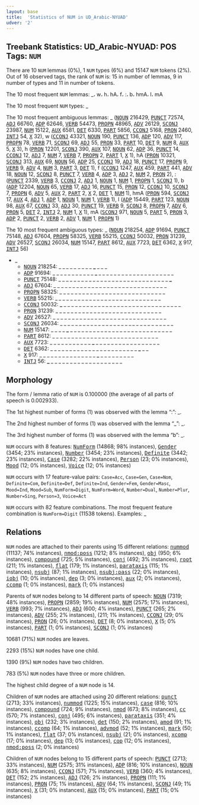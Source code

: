 ```yaml
---
layout: base
title:  'Statistics of NUM in UD_Arabic-NYUAD'
udver: '2'
---
```


## Treebank Statistics: UD_Arabic-NYUAD: POS Tags: `NUM`

There are 10 `NUM` lemmas (0%), 1 `NUM` types (6%) and 15147 `NUM` tokens (2%).
Out of 16 observed tags, the rank of `NUM` is: 15 in number of lemmas, 9 in number of types and 11 in number of tokens.

The 10 most frequent `NUM` lemmas: _، w، h، hA، f، :، b، hmA، l، mA

The 10 most frequent `NUM` types:  _

The 10 most frequent ambiguous lemmas: _ (<tt><a href="ar_nyuad-pos-NOUN.html">NOUN</a></tt> 216429, <tt><a href="ar_nyuad-pos-PUNCT.html">PUNCT</a></tt> 72574, <tt><a href="ar_nyuad-pos-ADJ.html">ADJ</a></tt> 66760, <tt><a href="ar_nyuad-pos-ADP.html">ADP</a></tt> 62646, <tt><a href="ar_nyuad-pos-VERB.html">VERB</a></tt> 54473, <tt><a href="ar_nyuad-pos-PROPN.html">PROPN</a></tt> 48965, <tt><a href="ar_nyuad-pos-ADV.html">ADV</a></tt> 26129, <tt><a href="ar_nyuad-pos-SCONJ.html">SCONJ</a></tt> 23987, <tt><a href="ar_nyuad-pos-NUM.html">NUM</a></tt> 15122, <tt><a href="ar_nyuad-pos-AUX.html">AUX</a></tt> 6581, <tt><a href="ar_nyuad-pos-DET.html">DET</a></tt> 6330, <tt><a href="ar_nyuad-pos-PART.html">PART</a></tt> 5856, <tt><a href="ar_nyuad-pos-CCONJ.html">CCONJ</a></tt> 5168, <tt><a href="ar_nyuad-pos-PRON.html">PRON</a></tt> 2460, <tt><a href="ar_nyuad-pos-INTJ.html">INTJ</a></tt> 54, <tt><a href="ar_nyuad-pos-X.html">X</a></tt> 32), w (<tt><a href="ar_nyuad-pos-CCONJ.html">CCONJ</a></tt> 43321, <tt><a href="ar_nyuad-pos-NOUN.html">NOUN</a></tt> 190, <tt><a href="ar_nyuad-pos-PUNCT.html">PUNCT</a></tt> 136, <tt><a href="ar_nyuad-pos-ADP.html">ADP</a></tt> 120, <tt><a href="ar_nyuad-pos-ADV.html">ADV</a></tt> 117, <tt><a href="ar_nyuad-pos-PROPN.html">PROPN</a></tt> 78, <tt><a href="ar_nyuad-pos-VERB.html">VERB</a></tt> 71, <tt><a href="ar_nyuad-pos-SCONJ.html">SCONJ</a></tt> 69, <tt><a href="ar_nyuad-pos-ADJ.html">ADJ</a></tt> 55, <tt><a href="ar_nyuad-pos-PRON.html">PRON</a></tt> 33, <tt><a href="ar_nyuad-pos-PART.html">PART</a></tt> 10, <tt><a href="ar_nyuad-pos-DET.html">DET</a></tt> 9, <tt><a href="ar_nyuad-pos-NUM.html">NUM</a></tt> 8, <tt><a href="ar_nyuad-pos-AUX.html">AUX</a></tt> 5, <tt><a href="ar_nyuad-pos-X.html">X</a></tt> 3), h (<tt><a href="ar_nyuad-pos-PRON.html">PRON</a></tt> 12201, <tt><a href="ar_nyuad-pos-SCONJ.html">SCONJ</a></tt> 390, <tt><a href="ar_nyuad-pos-AUX.html">AUX</a></tt> 107, <tt><a href="ar_nyuad-pos-NOUN.html">NOUN</a></tt> 62, <tt><a href="ar_nyuad-pos-ADP.html">ADP</a></tt> 36, <tt><a href="ar_nyuad-pos-PUNCT.html">PUNCT</a></tt> 14, <tt><a href="ar_nyuad-pos-CCONJ.html">CCONJ</a></tt> 12, <tt><a href="ar_nyuad-pos-ADJ.html">ADJ</a></tt> 7, <tt><a href="ar_nyuad-pos-NUM.html">NUM</a></tt> 7, <tt><a href="ar_nyuad-pos-VERB.html">VERB</a></tt> 7, <tt><a href="ar_nyuad-pos-PROPN.html">PROPN</a></tt> 2, <tt><a href="ar_nyuad-pos-PART.html">PART</a></tt> 1, <tt><a href="ar_nyuad-pos-X.html">X</a></tt> 1), hA (<tt><a href="ar_nyuad-pos-PRON.html">PRON</a></tt> 10321, <tt><a href="ar_nyuad-pos-SCONJ.html">SCONJ</a></tt> 313, <tt><a href="ar_nyuad-pos-AUX.html">AUX</a></tt> 69, <tt><a href="ar_nyuad-pos-NOUN.html">NOUN</a></tt> 56, <tt><a href="ar_nyuad-pos-ADP.html">ADP</a></tt> 25, <tt><a href="ar_nyuad-pos-CCONJ.html">CCONJ</a></tt> 19, <tt><a href="ar_nyuad-pos-ADJ.html">ADJ</a></tt> 18, <tt><a href="ar_nyuad-pos-PUNCT.html">PUNCT</a></tt> 17, <tt><a href="ar_nyuad-pos-PROPN.html">PROPN</a></tt> 9, <tt><a href="ar_nyuad-pos-VERB.html">VERB</a></tt> 9, <tt><a href="ar_nyuad-pos-ADV.html">ADV</a></tt> 4, <tt><a href="ar_nyuad-pos-NUM.html">NUM</a></tt> 3, <tt><a href="ar_nyuad-pos-PART.html">PART</a></tt> 3, <tt><a href="ar_nyuad-pos-DET.html">DET</a></tt> 1), f (<tt><a href="ar_nyuad-pos-CCONJ.html">CCONJ</a></tt> 1247, <tt><a href="ar_nyuad-pos-AUX.html">AUX</a></tt> 459, <tt><a href="ar_nyuad-pos-PART.html">PART</a></tt> 441, <tt><a href="ar_nyuad-pos-ADV.html">ADV</a></tt> 18, <tt><a href="ar_nyuad-pos-NOUN.html">NOUN</a></tt> 12, <tt><a href="ar_nyuad-pos-SCONJ.html">SCONJ</a></tt> 8, <tt><a href="ar_nyuad-pos-PUNCT.html">PUNCT</a></tt> 7, <tt><a href="ar_nyuad-pos-VERB.html">VERB</a></tt> 4, <tt><a href="ar_nyuad-pos-ADP.html">ADP</a></tt> 3, <tt><a href="ar_nyuad-pos-ADJ.html">ADJ</a></tt> 2, <tt><a href="ar_nyuad-pos-NUM.html">NUM</a></tt> 2, <tt><a href="ar_nyuad-pos-PRON.html">PRON</a></tt> 2), : (<tt><a href="ar_nyuad-pos-PUNCT.html">PUNCT</a></tt> 2339, <tt><a href="ar_nyuad-pos-VERB.html">VERB</a></tt> 3, <tt><a href="ar_nyuad-pos-CCONJ.html">CCONJ</a></tt> 2, <tt><a href="ar_nyuad-pos-ADJ.html">ADJ</a></tt> 1, <tt><a href="ar_nyuad-pos-NOUN.html">NOUN</a></tt> 1, <tt><a href="ar_nyuad-pos-NUM.html">NUM</a></tt> 1, <tt><a href="ar_nyuad-pos-PROPN.html">PROPN</a></tt> 1, <tt><a href="ar_nyuad-pos-SCONJ.html">SCONJ</a></tt> 1), b (<tt><a href="ar_nyuad-pos-ADP.html">ADP</a></tt> 12204, <tt><a href="ar_nyuad-pos-NOUN.html">NOUN</a></tt> 65, <tt><a href="ar_nyuad-pos-VERB.html">VERB</a></tt> 17, <tt><a href="ar_nyuad-pos-ADJ.html">ADJ</a></tt> 16, <tt><a href="ar_nyuad-pos-PUNCT.html">PUNCT</a></tt> 15, <tt><a href="ar_nyuad-pos-PRON.html">PRON</a></tt> 12, <tt><a href="ar_nyuad-pos-CCONJ.html">CCONJ</a></tt> 10, <tt><a href="ar_nyuad-pos-SCONJ.html">SCONJ</a></tt> 7, <tt><a href="ar_nyuad-pos-PROPN.html">PROPN</a></tt> 6, <tt><a href="ar_nyuad-pos-ADV.html">ADV</a></tt> 5, <tt><a href="ar_nyuad-pos-AUX.html">AUX</a></tt> 2, <tt><a href="ar_nyuad-pos-PART.html">PART</a></tt> 2, <tt><a href="ar_nyuad-pos-X.html">X</a></tt> 2, <tt><a href="ar_nyuad-pos-DET.html">DET</a></tt> 1, <tt><a href="ar_nyuad-pos-NUM.html">NUM</a></tt> 1), hmA (<tt><a href="ar_nyuad-pos-PRON.html">PRON</a></tt> 594, <tt><a href="ar_nyuad-pos-SCONJ.html">SCONJ</a></tt> 17, <tt><a href="ar_nyuad-pos-AUX.html">AUX</a></tt> 4, <tt><a href="ar_nyuad-pos-ADJ.html">ADJ</a></tt> 1, <tt><a href="ar_nyuad-pos-ADP.html">ADP</a></tt> 1, <tt><a href="ar_nyuad-pos-NOUN.html">NOUN</a></tt> 1, <tt><a href="ar_nyuad-pos-NUM.html">NUM</a></tt> 1, <tt><a href="ar_nyuad-pos-VERB.html">VERB</a></tt> 1), l (<tt><a href="ar_nyuad-pos-ADP.html">ADP</a></tt> 15449, <tt><a href="ar_nyuad-pos-PART.html">PART</a></tt> 123, <tt><a href="ar_nyuad-pos-NOUN.html">NOUN</a></tt> 98, <tt><a href="ar_nyuad-pos-AUX.html">AUX</a></tt> 67, <tt><a href="ar_nyuad-pos-CCONJ.html">CCONJ</a></tt> 33, <tt><a href="ar_nyuad-pos-ADJ.html">ADJ</a></tt> 30, <tt><a href="ar_nyuad-pos-PUNCT.html">PUNCT</a></tt> 19, <tt><a href="ar_nyuad-pos-VERB.html">VERB</a></tt> 9, <tt><a href="ar_nyuad-pos-SCONJ.html">SCONJ</a></tt> 8, <tt><a href="ar_nyuad-pos-PROPN.html">PROPN</a></tt> 7, <tt><a href="ar_nyuad-pos-ADV.html">ADV</a></tt> 6, <tt><a href="ar_nyuad-pos-PRON.html">PRON</a></tt> 5, <tt><a href="ar_nyuad-pos-DET.html">DET</a></tt> 2, <tt><a href="ar_nyuad-pos-INTJ.html">INTJ</a></tt> 2, <tt><a href="ar_nyuad-pos-NUM.html">NUM</a></tt> 1, <tt><a href="ar_nyuad-pos-X.html">X</a></tt> 1), mA (<tt><a href="ar_nyuad-pos-SCONJ.html">SCONJ</a></tt> 971, <tt><a href="ar_nyuad-pos-NOUN.html">NOUN</a></tt> 5, <tt><a href="ar_nyuad-pos-PART.html">PART</a></tt> 5, <tt><a href="ar_nyuad-pos-PRON.html">PRON</a></tt> 3, <tt><a href="ar_nyuad-pos-ADP.html">ADP</a></tt> 2, <tt><a href="ar_nyuad-pos-PUNCT.html">PUNCT</a></tt> 2, <tt><a href="ar_nyuad-pos-VERB.html">VERB</a></tt> 2, <tt><a href="ar_nyuad-pos-ADV.html">ADV</a></tt> 1, <tt><a href="ar_nyuad-pos-NUM.html">NUM</a></tt> 1, <tt><a href="ar_nyuad-pos-PROPN.html">PROPN</a></tt> 1)

The 10 most frequent ambiguous types:  _ (<tt><a href="ar_nyuad-pos-NOUN.html">NOUN</a></tt> 218254, <tt><a href="ar_nyuad-pos-ADP.html">ADP</a></tt> 91694, <tt><a href="ar_nyuad-pos-PUNCT.html">PUNCT</a></tt> 75148, <tt><a href="ar_nyuad-pos-ADJ.html">ADJ</a></tt> 67604, <tt><a href="ar_nyuad-pos-PROPN.html">PROPN</a></tt> 58325, <tt><a href="ar_nyuad-pos-VERB.html">VERB</a></tt> 55215, <tt><a href="ar_nyuad-pos-CCONJ.html">CCONJ</a></tt> 50032, <tt><a href="ar_nyuad-pos-PRON.html">PRON</a></tt> 31239, <tt><a href="ar_nyuad-pos-ADV.html">ADV</a></tt> 26527, <tt><a href="ar_nyuad-pos-SCONJ.html">SCONJ</a></tt> 26034, <tt><a href="ar_nyuad-pos-NUM.html">NUM</a></tt> 15147, <tt><a href="ar_nyuad-pos-PART.html">PART</a></tt> 8612, <tt><a href="ar_nyuad-pos-AUX.html">AUX</a></tt> 7723, <tt><a href="ar_nyuad-pos-DET.html">DET</a></tt> 6362, <tt><a href="ar_nyuad-pos-X.html">X</a></tt> 917, <tt><a href="ar_nyuad-pos-INTJ.html">INTJ</a></tt> 56)


* _
  * <tt><a href="ar_nyuad-pos-NOUN.html">NOUN</a></tt> 218254: _ _ <b>_</b> _ _ _ <b>_</b> _ _ _ _ <b>_</b> _ _ _
  * <tt><a href="ar_nyuad-pos-ADP.html">ADP</a></tt> 91694: _ _ _ _ _ _ _ _ _ _ _ <b>_</b> _ _ _ _ _ _ _ _ _ _ _ _ _ _ _ _ _ _ _ _
  * <tt><a href="ar_nyuad-pos-PUNCT.html">PUNCT</a></tt> 75148: _ _ _ _ _ _ _ _ _ _ _ _ _ _ _ _ _ _ _ _ _ _ _ _ _ _ _ _ _ <b>_</b>
  * <tt><a href="ar_nyuad-pos-ADJ.html">ADJ</a></tt> 67604: _ _ _ _ _ _ _ _ _ _ _ _ _ _ _ _ _ _ _ _ _ _ _ _ _ <b>_</b> _ _ _ _ <b>_</b> _
  * <tt><a href="ar_nyuad-pos-PROPN.html">PROPN</a></tt> 58325: _ _ _ _ _ _ <b>_</b> <b>_</b> _ _ _ _ _ _ _ _ _ _ _ _ _ _ _ _ _ _ _ _ _ _
  * <tt><a href="ar_nyuad-pos-VERB.html">VERB</a></tt> 55215: _ <b>_</b> _ _ _ _ _ _ _ _ _ _ _ _ _ _ _ _ _ <b>_</b> _ _ _ _ _ _ _ _ _ _
  * <tt><a href="ar_nyuad-pos-CCONJ.html">CCONJ</a></tt> 50032: <b>_</b> _ _ _ _ _ _ _ _ _ _ _ _ _ _ _ _ _ _ _ _ _ _ _ _ _ _ _ _ _ _ _
  * <tt><a href="ar_nyuad-pos-PRON.html">PRON</a></tt> 31239: _ _ _ _ _ _ _ _ _ _ _ _ _ <b>_</b> _ _ _ _ _ _ _ _ _ _ <b>_</b> _ _ _ _ _
  * <tt><a href="ar_nyuad-pos-ADV.html">ADV</a></tt> 26527: _ _ _ _ _ _ _ _ _ _ <b>_</b> _ _ _ _ _ _ _ <b>_</b> _ _ _ _ _ _ _ _ _ _ _ _ _
  * <tt><a href="ar_nyuad-pos-SCONJ.html">SCONJ</a></tt> 26034: _ _ _ _ _ _ _ _ _ _ _ _ _ _ _ _ _ _ _ <b>_</b> _ _ _ _ _ _ <b>_</b> _ _ _ _ _
  * <tt><a href="ar_nyuad-pos-NUM.html">NUM</a></tt> 15147: _ _ _ _ <b>_</b> _ _ _ _ _ _ _ _ _ _ _ _ _ _ _ _ _ _ _ _ _ _ _ _ _ _ _
  * <tt><a href="ar_nyuad-pos-PART.html">PART</a></tt> 8612: _ _ _ _ _ _ _ _ _ _ _ _ _ _ _ _ _ _ <b>_</b> _ _ _ _ _ _ <b>_</b> _ _ _ _
  * <tt><a href="ar_nyuad-pos-AUX.html">AUX</a></tt> 7723: _ _ _ _ _ _ _ _ _ _ _ <b>_</b> _ _ _ _ _ _ _ _ _ _ _ _ _ _ _ _ _
  * <tt><a href="ar_nyuad-pos-DET.html">DET</a></tt> 6362: _ _ _ _ _ _ _ _ _ _ _ _ _ _ _ _ _ _ _ _ _ _ _ <b>_</b> _ _
  * <tt><a href="ar_nyuad-pos-X.html">X</a></tt> 917: _ _ _ _ _ _ _ _ _ _ _ _ _ _ _ <b>_</b> _ _ _ _ _ _ _ _ _
  * <tt><a href="ar_nyuad-pos-INTJ.html">INTJ</a></tt> 56: <b>_</b> _ _ _ _ _ _ _ _ _ _ _ _ _ _ _ _ _ _ _

## Morphology

The form / lemma ratio of `NUM` is 0.100000 (the average of all parts of speech is 0.002933).

The 1st highest number of forms (1) was observed with the lemma “:”: _.

The 2nd highest number of forms (1) was observed with the lemma “_”: _.

The 3rd highest number of forms (1) was observed with the lemma “b”: _.

`NUM` occurs with 8 features: <tt><a href="ar_nyuad-feat-NumForm.html">NumForm</a></tt> (14868; 98% instances), <tt><a href="ar_nyuad-feat-Gender.html">Gender</a></tt> (3454; 23% instances), <tt><a href="ar_nyuad-feat-Number.html">Number</a></tt> (3454; 23% instances), <tt><a href="ar_nyuad-feat-Definite.html">Definite</a></tt> (3442; 23% instances), <tt><a href="ar_nyuad-feat-Case.html">Case</a></tt> (3282; 22% instances), <tt><a href="ar_nyuad-feat-Person.html">Person</a></tt> (23; 0% instances), <tt><a href="ar_nyuad-feat-Mood.html">Mood</a></tt> (12; 0% instances), <tt><a href="ar_nyuad-feat-Voice.html">Voice</a></tt> (12; 0% instances)

`NUM` occurs with 17 feature-value pairs: `Case=Acc`, `Case=Gen`, `Case=Nom`, `Definite=Com`, `Definite=Def`, `Definite=Ind`, `Gender=Fem`, `Gender=Masc`, `Mood=Ind`, `Mood=Sub`, `NumForm=Digit`, `NumForm=Word`, `Number=Dual`, `Number=Plur`, `Number=Sing`, `Person=3`, `Voice=Act`

`NUM` occurs with 82 feature combinations.
The most frequent feature combination is `NumForm=Digit` (11538 tokens).
Examples: _


## Relations

`NUM` nodes are attached to their parents using 15 different relations: <tt><a href="ar_nyuad-dep-nummod.html">nummod</a></tt> (11137; 74% instances), <tt><a href="ar_nyuad-dep-nmod-poss.html">nmod:poss</a></tt> (1212; 8% instances), <tt><a href="ar_nyuad-dep-obj.html">obj</a></tt> (950; 6% instances), <tt><a href="ar_nyuad-dep-compound.html">compound</a></tt> (725; 5% instances), <tt><a href="ar_nyuad-dep-conj.html">conj</a></tt> (492; 3% instances), <tt><a href="ar_nyuad-dep-root.html">root</a></tt> (211; 1% instances), <tt><a href="ar_nyuad-dep-flat.html">flat</a></tt> (179; 1% instances), <tt><a href="ar_nyuad-dep-parataxis.html">parataxis</a></tt> (115; 1% instances), <tt><a href="ar_nyuad-dep-nsubj.html">nsubj</a></tt> (87; 1% instances), <tt><a href="ar_nyuad-dep-nsubj-pass.html">nsubj:pass</a></tt> (22; 0% instances), <tt><a href="ar_nyuad-dep-iobj.html">iobj</a></tt> (10; 0% instances), <tt><a href="ar_nyuad-dep-dep.html">dep</a></tt> (3; 0% instances), <tt><a href="ar_nyuad-dep-aux.html">aux</a></tt> (2; 0% instances), <tt><a href="ar_nyuad-dep-ccomp.html">ccomp</a></tt> (1; 0% instances), <tt><a href="ar_nyuad-dep-mark.html">mark</a></tt> (1; 0% instances)

Parents of `NUM` nodes belong to 14 different parts of speech: <tt><a href="ar_nyuad-pos-NOUN.html">NOUN</a></tt> (7319; 48% instances), <tt><a href="ar_nyuad-pos-PROPN.html">PROPN</a></tt> (2859; 19% instances), <tt><a href="ar_nyuad-pos-NUM.html">NUM</a></tt> (2575; 17% instances), <tt><a href="ar_nyuad-pos-VERB.html">VERB</a></tt> (993; 7% instances), <tt><a href="ar_nyuad-pos-ADJ.html">ADJ</a></tt> (600; 4% instances), <tt><a href="ar_nyuad-pos-PUNCT.html">PUNCT</a></tt> (265; 2% instances), <tt><a href="ar_nyuad-pos-ADV.html">ADV</a></tt> (255; 2% instances),  (211; 1% instances), <tt><a href="ar_nyuad-pos-CCONJ.html">CCONJ</a></tt> (29; 0% instances), <tt><a href="ar_nyuad-pos-PRON.html">PRON</a></tt> (26; 0% instances), <tt><a href="ar_nyuad-pos-DET.html">DET</a></tt> (8; 0% instances), <tt><a href="ar_nyuad-pos-X.html">X</a></tt> (5; 0% instances), <tt><a href="ar_nyuad-pos-PART.html">PART</a></tt> (1; 0% instances), <tt><a href="ar_nyuad-pos-SCONJ.html">SCONJ</a></tt> (1; 0% instances)

10681 (71%) `NUM` nodes are leaves.

2293 (15%) `NUM` nodes have one child.

1390 (9%) `NUM` nodes have two children.

783 (5%) `NUM` nodes have three or more children.

The highest child degree of a `NUM` node is 14.

Children of `NUM` nodes are attached using 20 different relations: <tt><a href="ar_nyuad-dep-punct.html">punct</a></tt> (2713; 33% instances), <tt><a href="ar_nyuad-dep-nummod.html">nummod</a></tt> (1225; 15% instances), <tt><a href="ar_nyuad-dep-case.html">case</a></tt> (816; 10% instances), <tt><a href="ar_nyuad-dep-compound.html">compound</a></tt> (724; 9% instances), <tt><a href="ar_nyuad-dep-nmod.html">nmod</a></tt> (673; 8% instances), <tt><a href="ar_nyuad-dep-cc.html">cc</a></tt> (570; 7% instances), <tt><a href="ar_nyuad-dep-conj.html">conj</a></tt> (495; 6% instances), <tt><a href="ar_nyuad-dep-parataxis.html">parataxis</a></tt> (351; 4% instances), <tt><a href="ar_nyuad-dep-obj.html">obj</a></tt> (232; 3% instances), <tt><a href="ar_nyuad-dep-det.html">det</a></tt> (150; 2% instances), <tt><a href="ar_nyuad-dep-amod.html">amod</a></tt> (91; 1% instances), <tt><a href="ar_nyuad-dep-ccomp.html">ccomp</a></tt> (64; 1% instances), <tt><a href="ar_nyuad-dep-advmod.html">advmod</a></tt> (52; 1% instances), <tt><a href="ar_nyuad-dep-mark.html">mark</a></tt> (50; 1% instances), <tt><a href="ar_nyuad-dep-flat.html">flat</a></tt> (37; 0% instances), <tt><a href="ar_nyuad-dep-nsubj.html">nsubj</a></tt> (21; 0% instances), <tt><a href="ar_nyuad-dep-xcomp.html">xcomp</a></tt> (17; 0% instances), <tt><a href="ar_nyuad-dep-dep.html">dep</a></tt> (13; 0% instances), <tt><a href="ar_nyuad-dep-cop.html">cop</a></tt> (12; 0% instances), <tt><a href="ar_nyuad-dep-nmod-poss.html">nmod:poss</a></tt> (2; 0% instances)

Children of `NUM` nodes belong to 15 different parts of speech: <tt><a href="ar_nyuad-pos-PUNCT.html">PUNCT</a></tt> (2713; 33% instances), <tt><a href="ar_nyuad-pos-NUM.html">NUM</a></tt> (2575; 31% instances), <tt><a href="ar_nyuad-pos-ADP.html">ADP</a></tt> (816; 10% instances), <tt><a href="ar_nyuad-pos-NOUN.html">NOUN</a></tt> (635; 8% instances), <tt><a href="ar_nyuad-pos-CCONJ.html">CCONJ</a></tt> (571; 7% instances), <tt><a href="ar_nyuad-pos-VERB.html">VERB</a></tt> (360; 4% instances), <tt><a href="ar_nyuad-pos-DET.html">DET</a></tt> (152; 2% instances), <tt><a href="ar_nyuad-pos-ADJ.html">ADJ</a></tt> (126; 2% instances), <tt><a href="ar_nyuad-pos-PROPN.html">PROPN</a></tt> (111; 1% instances), <tt><a href="ar_nyuad-pos-PRON.html">PRON</a></tt> (75; 1% instances), <tt><a href="ar_nyuad-pos-ADV.html">ADV</a></tt> (64; 1% instances), <tt><a href="ar_nyuad-pos-SCONJ.html">SCONJ</a></tt> (49; 1% instances), <tt><a href="ar_nyuad-pos-X.html">X</a></tt> (31; 0% instances), <tt><a href="ar_nyuad-pos-AUX.html">AUX</a></tt> (15; 0% instances), <tt><a href="ar_nyuad-pos-PART.html">PART</a></tt> (15; 0% instances)

